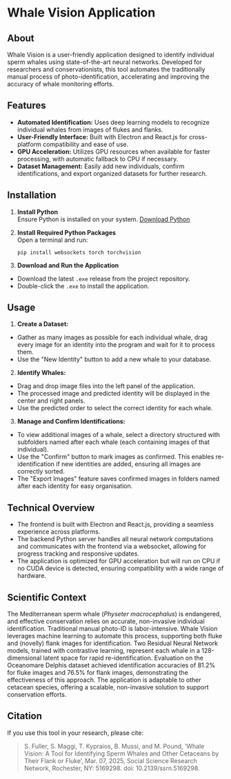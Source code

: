 # Whale Vision Application

## About

Whale Vision is a user-friendly application designed to identify individual sperm whales using state-of-the-art neural networks. Developed for researchers and conservationists, this tool automates the traditionally manual process of photo-identification, accelerating and improving the accuracy of whale monitoring efforts.

## Features

- **Automated Identification:** Uses deep learning models to recognize individual whales from images of flukes and flanks.
- **User-Friendly Interface:** Built with Electron and React.js for cross-platform compatibility and ease of use.
- **GPU Acceleration:** Utilizes GPU resources when available for faster processing, with automatic fallback to CPU if necessary.
- **Dataset Management:** Easily add new individuals, confirm identifications, and export organized datasets for further research.

## Installation

1. **Install Python**  
   Ensure Python is installed on your system. [Download Python](https://www.python.org/downloads/)

2. **Install Required Python Packages**  
   Open a terminal and run:
	```
	pip install websockets torch torchvision
	```


3. **Download and Run the Application**  
- Download the latest `.exe` release from the project repository.
- Double-click the `.exe` to install the application.

## Usage

1. **Create a Dataset:**  
- Gather as many images as possible for each individual whale, drag every image for an identity into the program and wait for it to process them.
- Use the "New Identity" button to add a new whale to your database.

2. **Identify Whales:**  
- Drag and drop image files into the left panel of the application.
- The processed image and predicted identity will be displayed in the center and right panels.
- Use the predicted order to select the correct identity for each whale.

3. **Manage and Confirm Identifications:**  
- To view additional images of a whale, select a directory structured with subfolders named after each whale (each containing images of that individual).
- Use the "Confirm" button to mark images as confirmed. This enables re-identification if new identities are added, ensuring all images are correctly sorted.
- The "Export Images" feature saves confirmed images in folders named after each identity for easy organisation.

## Technical Overview

- The frontend is built with Electron and React.js, providing a seamless experience across platforms.
- The backend Python server handles all neural network computations and communicates with the frontend via a websocket, allowing for progress tracking and responsive updates.
- The application is optimized for GPU acceleration but will run on CPU if no CUDA device is detected, ensuring compatibility with a wide range of hardware.

## Scientific Context

The Mediterranean sperm whale (*Physeter macrocephalus*) is endangered, and effective conservation relies on accurate, non-invasive individual identification. Traditional manual photo-ID is labor-intensive. Whale Vision leverages machine learning to automate this process, supporting both fluke and (novelly) flank images for identification. Two Residual Neural Network models, trained with contrastive learning, represent each whale in a 128-dimensional latent space for rapid re-identification. Evaluation on the Oceanomare Delphis dataset achieved identification accuracies of 81.2% for fluke images and 76.5% for flank images, demonstrating the effectiveness of this approach. The application is adaptable to other cetacean species, offering a scalable, non-invasive solution to support conservation efforts.

## Citation

If you use this tool in your research, please cite:

> S. Fuller, S. Maggi, T. Kypraios, B. Mussi, and M. Pound, ‘Whale Vision: A Tool for Identifying Sperm Whales and Other Cetaceans by Their Flank or Fluke’, Mar. 07, 2025, Social Science Research Network, Rochester, NY: 5169298. doi: 10.2139/ssrn.5169298.

